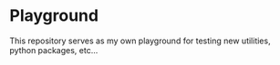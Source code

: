 # Playground

This repository serves as my own playground for testing new utilities, python packages, etc...
